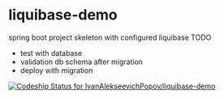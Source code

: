 # liquibase-demo
spring boot project skeleton with configured liquibase
TODO
 - test with database
 - validation db schema after migration
 - deploy with migration



[![Codeship Status for IvanAlekseevichPopov/liquibase-demo](https://app.codeship.com/projects/fd9c24d0-b7d9-0138-50c1-1aab027b08bb/status?branch=master)](https://app.codeship.com/projects/404703)